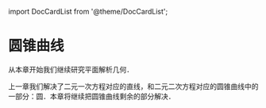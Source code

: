 import DocCardList from '@theme/DocCardList';

# 圆锥曲线

从本章开始我们继续研究平面解析几何．

上一章我们解决了二元一次方程对应的直线，和二元二次方程对应的圆锥曲线中的一部分：圆．本章将继续把圆锥曲线剩余的部分解决．

<DocCardList />

